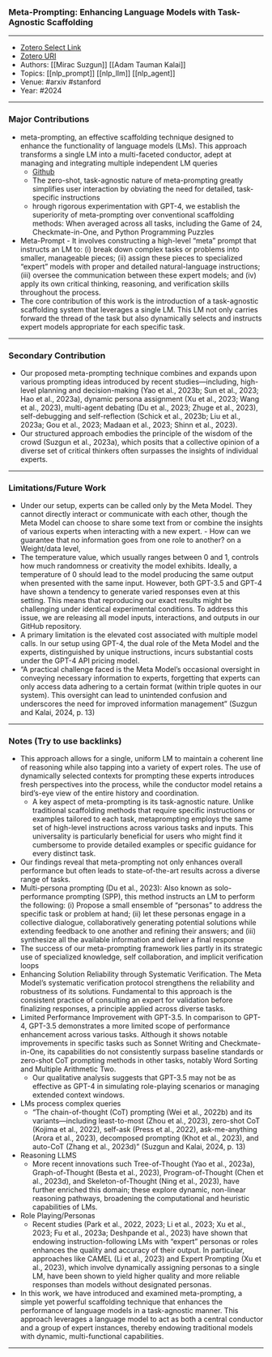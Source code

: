 ### Meta-Prompting: Enhancing Language Models with Task-Agnostic Scaffolding
---
- [Zotero Select Link](zotero://select/groups/2480461/items/RMVK73HK)
- [Zotero URI](https://www.zotero.org/groups/2480461/items/RMVK73HK)
- Authors:  [[Mirac Suzgun]] [[Adam Tauman Kalai]] 
- Topics: [[nlp_prompt]] [[nlp_llm]] [[nlp_agent]]
- Venue: #arxiv #stanford
- Year: #2024

---
### Major Contributions
- meta-prompting, an effective scaffolding technique designed to enhance the functionality of language models (LMs). This approach transforms a single LM into a multi-faceted conductor, adept at managing and integrating multiple independent LM queries
	- [Github](https://github.com/suzgunmirac/meta-prompting.)
	- The zero-shot, task-agnostic nature of meta-prompting greatly simplifies user interaction by obviating the need for detailed, task-specific instructions
	- hrough rigorous experimentation with GPT-4, we establish the superiority of meta-prompting over conventional scaffolding methods: When averaged across all tasks, including the Game of 24, Checkmate-in-One, and Python Programming Puzzles
- Meta-Prompt - It involves constructing a high-level “meta” prompt that instructs an LM to: (i) break down complex tasks or problems into smaller, manageable pieces; (ii) assign these pieces to specialized “expert” models with proper and detailed natural-language instructions; (iii) oversee the communication between these expert models; and (iv) apply its own critical thinking, reasoning, and verification skills throughout the process.
- The core contribution of this work is the introduction of a task-agnostic scaffolding system that leverages a single LM. This LM not only carries forward the thread of the task but also dynamically selects and instructs expert models appropriate for each specific task.
---
### Secondary Contribution
- Our proposed meta-prompting technique combines and expands upon various prompting ideas introduced by recent studies—including, high-level planning and decision-making (Yao et al., 2023b; Sun et al., 2023; Hao et al., 2023a), dynamic persona assignment (Xu et al., 2023; Wang et al., 2023), multi-agent debating (Du et al., 2023; Zhuge et al., 2023), self-debugging and self-reflection (Schick et al., 2023b; Liu et al., 2023a; Gou et al., 2023; Madaan et al., 2023; Shinn et al., 2023).
- Our structured approach embodies the principle of the wisdom of the crowd (Suzgun et al., 2023a), which posits that a collective opinion of a diverse set of critical thinkers often surpasses the insights of individual experts.
---
### Limitations/Future Work
- Under our setup, experts can be called only by the Meta Model. They cannot directly interact or communicate with each other, though the Meta Model can choose to share some text from or combine the insights of various experts when interacting with a new expert. - How can we guarantee that no information goes from one role to another? on a Weight/data level,
- The temperature value, which usually ranges between 0 and 1, controls how much randomness or creativity the model exhibits. Ideally, a temperature of 0 should lead to the model producing the same output when presented with the same input. However, both GPT-3.5 and GPT-4 have shown a tendency to generate varied responses even at this setting. This means that reproducing our exact results might be challenging under identical experimental conditions. To address this issue, we are releasing all model inputs, interactions, and outputs in our GitHub repository.
- A primary limitation is the elevated cost associated with multiple model calls. In our setup using GPT-4, the dual role of the Meta Model and the experts, distinguished by unique instructions, incurs substantial costs under the GPT-4 API pricing model.
- “A practical challenge faced is the Meta Model’s occasional oversight in conveying necessary information to experts, forgetting that experts can only access data adhering to a certain format (within triple quotes in our system). This oversight can lead to unintended confusion and underscores the need for improved information management” (Suzgun and Kalai, 2024, p. 13)
---
### Notes (Try to use backlinks)
- This approach allows for a single, uniform LM to maintain a coherent line of reasoning while also tapping into a variety of expert roles. The use of dynamically selected contexts for prompting these experts introduces fresh perspectives into the process, while the conductor model retains a bird’s-eye view of the entire history and coordination.
	- A key aspect of meta-prompting is its task-agnostic nature. Unlike traditional scaffolding methods that require specific instructions or examples tailored to each task, metaprompting employs the same set of high-level instructions across various tasks and inputs. This universality is particularly beneficial for users who might find it cumbersome to provide detailed examples or specific guidance for every distinct task.
- Our findings reveal that meta-prompting not only enhances overall performance but often leads to state-of-the-art results across a diverse range of tasks.
- Multi-persona prompting (Du et al., 2023): Also known as solo-performance prompting (SPP), this method instructs an LM to perform the following: (i) Propose a small ensemble of “personas” to address the specific task or problem at hand; (ii) let these personas engage in a collective dialogue, collaboratively generating potential solutions while extending feedback to one another and refining their answers; and (iii) synthesize all the available information and deliver a final response
- The success of our meta-prompting framework lies partly in its strategic use of specialized knowledge, self collaboration, and implicit verification loops
- Enhancing Solution Reliability through Systematic Verification. The Meta Model’s systematic verification protocol strengthens the reliability and robustness of its solutions. Fundamental to this approach is the consistent practice of consulting an expert for validation before finalizing responses, a principle applied across diverse tasks.
- Limited Performance Improvement with GPT-3.5. In comparison to GPT-4, GPT-3.5 demonstrates a more limited scope of performance enhancement across various tasks. Although it shows notable improvements in specific tasks such as Sonnet Writing and Checkmate-in-One, its capabilities do not consistently surpass baseline standards or zero-shot CoT prompting methods in other tasks, notably Word Sorting and Multiple Arithmetic Two.
	- Our qualitative analysis suggests that GPT-3.5 may not be as effective as GPT-4 in simulating role-playing scenarios or managing extended context windows.
- LMs process complex queries
	- “The chain-of-thought (CoT) prompting (Wei et al., 2022b) and its variants—including least-to-most (Zhou et al., 2023), zero-shot CoT (Kojima et al., 2022), self-ask (Press et al., 2022), ask-me-anything (Arora et al., 2023), decomposed prompting (Khot et al., 2023), and auto-CoT (Zhang et al., 2023d)” (Suzgun and Kalai, 2024, p. 13)
- Reasoning LLMS
	- More recent innovations such Tree-of-Thought (Yao et al., 2023a), Graph-of-Thought (Besta et al., 2023), Program-of-Thought (Chen et al., 2023d), and Skeleton-of-Thought (Ning et al., 2023), have further enriched this domain; these explore dynamic, non-linear reasoning pathways, broadening the computational and heuristic capabilities of LMs.
- Role Playing/Personas
	- Recent studies (Park et al., 2022, 2023; Li et al., 2023; Xu et al., 2023; Fu et al., 2023a; Deshpande et al., 2023) have shown that endowing instruction-following LMs with “expert” personas or roles enhances the quality and accuracy of their output. In particular, approaches like CAMEL (Li et al., 2023) and Expert Prompting (Xu et al., 2023), which involve dynamically assigning personas to a single LM, have been shown to yield higher quality and more reliable responses than models without designated personas.
- In this work, we have introduced and examined meta-prompting, a simple yet powerful scaffolding technique that enhances the performance of language models in a task-agnostic manner. This approach leverages a language model to act as both a central conductor and a group of expert instances, thereby endowing traditional models with dynamic, multi-functional capabilities.
---
